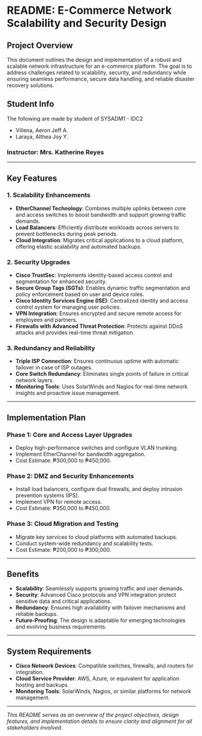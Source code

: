 # README: E-Commerce Network Scalability and Security Design  

## Project Overview  
This document outlines the design and implementation of a robust and scalable network infrastructure for an e-commerce platform. The goal is to address challenges related to scalability, security, and redundancy while ensuring seamless performance, secure data handling, and reliable disaster recovery solutions.  

## Student Info  
The following are made by student of SYSADM1 - IDC2
- Villena, Aeron Jeff A.
- Laraya, Althea Joy Y.
  
### Instructor: Mrs. Katherine Reyes
---  

## Key Features  

### **1. Scalability Enhancements**  
- **EtherChannel Technology**: Combines multiple uplinks between core and access switches to boost bandwidth and support growing traffic demands.  
- **Load Balancers**: Efficiently distribute workloads across servers to prevent bottlenecks during peak periods.  
- **Cloud Integration**: Migrates critical applications to a cloud platform, offering elastic scalability and automated backups.  

### **2. Security Upgrades**  
- **Cisco TrustSec**: Implements identity-based access control and segmentation for enhanced security.  
- **Secure Group Tags (SGTs)**: Enables dynamic traffic segmentation and policy enforcement based on user and device roles.  
- **Cisco Identity Services Engine (ISE)**: Centralized identity and access control system for managing user policies.  
- **VPN Integration**: Ensures encrypted and secure remote access for employees and partners.  
- **Firewalls with Advanced Threat Protection**: Protects against DDoS attacks and provides real-time threat mitigation.  

### **3. Redundancy and Reliability**  
- **Triple ISP Connection**: Ensures continuous uptime with automatic failover in case of ISP outages.  
- **Core Switch Redundancy**: Eliminates single points of failure in critical network layers.  
- **Monitoring Tools**: Uses SolarWinds and Nagios for real-time network insights and proactive issue management.  

---

## Implementation Plan  

### **Phase 1: Core and Access Layer Upgrades**  
- Deploy high-performance switches and configure VLAN trunking.  
- Implement EtherChannel for bandwidth aggregation.  
- Cost Estimate: ₱300,000 to ₱450,000.  

### **Phase 2: DMZ and Security Enhancements**  
- Install load balancers, configure dual firewalls, and deploy intrusion prevention systems (IPS).  
- Implement VPN for remote access.  
- Cost Estimate: ₱350,000 to ₱450,000.  

### **Phase 3: Cloud Migration and Testing**  
- Migrate key services to cloud platforms with automated backups.  
- Conduct system-wide redundancy and scalability tests.  
- Cost Estimate: ₱200,000 to ₱300,000.  

---

## Benefits  
- **Scalability**: Seamlessly supports growing traffic and user demands.  
- **Security**: Advanced Cisco protocols and VPN integration protect sensitive data and critical applications.  
- **Redundancy**: Ensures high availability with failover mechanisms and reliable backups.  
- **Future-Proofing**: The design is adaptable for emerging technologies and evolving business requirements.  

---

## System Requirements  
- **Cisco Network Devices**: Compatible switches, firewalls, and routers for integration.  
- **Cloud Service Provider**: AWS, Azure, or equivalent for application hosting and backups.  
- **Monitoring Tools**: SolarWinds, Nagios, or similar platforms for network management.  

---

*This README serves as an overview of the project objectives, design features, and implementation details to ensure clarity and alignment for all stakeholders involved.*
